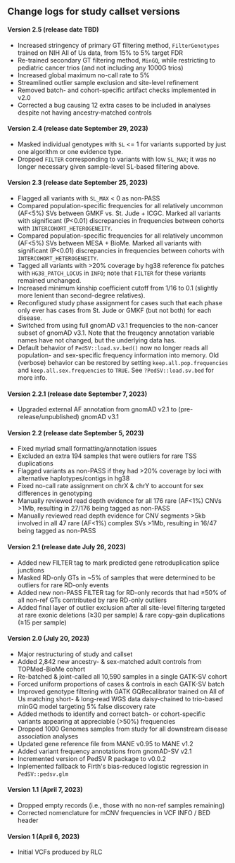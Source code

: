 ## Change logs for study callset versions

#### Version 2.5 (release date TBD)
- Increased stringency of primary GT filtering method, `FilterGenotypes` trained on NIH All of Us data, from 15% to 5% target FDR  
- Re-trained secondary GT filtering method, `MinGQ`, while restricting to pediatric cancer trios (and not including any 1000G trios)  
- Increased global maximum no-call rate to 5%  
- Streamlined outlier sample exclusion and site-level refinement  
- Removed batch- and cohort-specific artifact checks implemented in v2.0  
- Corrected a bug causing 12 extra cases to be included in analyses despite not having ancestry-matched controls  

#### Version 2.4 (release date September 29, 2023)
- Masked individual genotypes with `SL` <= 1 for variants supported by just one algorithm or one evidence type.  
- Dropped `FILTER` corresponding to variants with low `SL_MAX`; it was no longer necessary given sample-level SL-based filtering above.  

#### Version 2.3 (release date September 25, 2023)
- Flagged all variants with `SL_MAX` < 0 as non-PASS  
- Compared population-specific frequencies for all relatively uncommon (AF<5%) SVs between GMKF vs. St. Jude + ICGC. Marked all variants with significant (P<0.01) discrepancies in frequencies between cohorts with `INTERCOHORT_HETEROGENEITY`.  
- Compared population-specific frequencies for all relatively uncommon (AF<5%) SVs between MESA + BioMe. Marked all variants with significant (P<0.01) discrepancies in frequencies between cohorts with `INTERCOHORT_HETEROGENEITY`.  
- Tagged all variants with >20% coverage by hg38 reference fix patches with `HG38_PATCH_LOCUS` in `INFO`; note that `FILTER` for these variants remained unchanged.  
- Increased minimum kinship coefficient cutoff from 1/16 to 0.1 (slightly more lenient than second-degree relatives).  
- Reconfigured study phase assignment for cases such that each phase only ever has cases from St. Jude or GMKF (but not both) for each disease.  
- Switched from using full gnomAD v3.1 frequencies to the non-cancer subset of gnomAD v3.1. Note that the freuqency annotation variable names have not changed, but the underlying data has.  
- Default behavior of `PedSV::load.sv.bed()` now no longer reads all population- and sex-specific frequency information into memory. Old (verbose) behavior can be restored by setting `keep.all.pop.frequencies` and `keep.all.sex.frequencies` to `TRUE`. See `?PedSV::load.sv.bed` for more info.  

#### Version 2.2.1 (release date September 7, 2023)
- Upgraded external AF annotation from gnomAD v2.1 to (pre-release/unpublished) gnomAD v3.1  

#### Version 2.2 (release date September 5, 2023)
- Fixed myriad small formatting/annotation issues  
- Excluded an extra 194 samples that were outliers for rare TSS duplications  
- Flagged variants as non-PASS if they had >20% coverage by loci with alternative haplotypes/contigs in hg38  
- Fixed no-call rate assignment on chrX & chrY to account for sex differences in genotyping  
- Manually reviewed read depth evidence for all 176 rare (AF<1%) CNVs >1Mb, resulting in 27/176 being tagged as non-PASS  
- Manually reviewed read depth evidence for CNV segments >5kb involved in all 47 rare (AF<1%) complex SVs >1Mb, resulting in 16/47 being tagged as non-PASS  

#### Version 2.1 (release date July 26, 2023)
- Added new FILTER tag to mark predicted gene retroduplication splice junctions  
- Masked RD-only GTs in ~5% of samples that were determined to be outliers for rare RD-only events
- Added new non-PASS FILTER tag for RD-only records that had ≥50% of all non-ref GTs contributed by rare RD-only outliers
- Added final layer of outlier exclusion after all site-level filtering targeted at rare exonic deletions (≥30 per sample) & rare copy-gain duplications (≥15 per sample)

#### Version 2.0 (July 20, 2023)
- Major restructuring of study and callset
- Added 2,842 new ancestry- & sex-matched adult controls from TOPMed-BioMe cohort
- Re-batched & joint-called all 10,590 samples in a single GATK-SV cohort
- Forced uniform proportions of cases & controls in each GATK-SV batch
- Improved genotype filtering with GATK GQRecalibrator trained on All of Us matching short- & long-read WGS data daisy-chained to trio-based minGQ model targeting 5% false discovery rate
- Added methods to identify and correct batch- or cohort-specific variants appearing at appreciable (>50%) frequencies
- Dropped 1000 Genomes samples from study for all downstream disease association analyses
- Updated gene reference file from MANE v0.95 to MANE v1.2
- Added variant frequency annotations from gnomAD-SV v2.1
- Incremented version of PedSV R package to v0.0.2
- Inplemented fallback to Firth's bias-reduced logistic regression in `PedSV::pedsv.glm`

#### Version 1.1 (April 7, 2023)  
- Dropped empty records (i.e., those with no non-ref samples remaining)  
- Corrected nomenclature for mCNV frequencies in VCF INFO / BED header  

#### Version 1 (April 6, 2023)  
- Initial VCFs produced by RLC  
